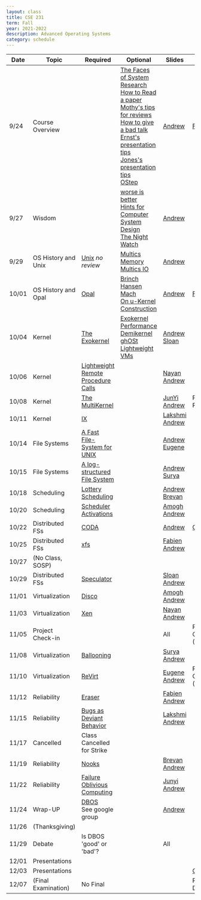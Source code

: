 ```yaml
---
layout: class
title: CSE 231
term: Fall
year: 2021-2022
description: Advanced Operating Systems
category: schedule
---
```


|    Date   | Topic | Required | Optional | Slides | Due |
|-----------|-------|----------|----------|--------|-----|
| 9/24 | Course Overview          |                        |[The Faces of System Research](https://www.usenix.org/legacy/event/hotos05/final_papers_backup/red_team/red_html/paper.html#foot32)<br />[How to Read a paper](https://www.albany.edu/spatial/WebsiteFiles/ResearchAdvices/how-to-read-a-paper.pdf)<br />[Mothy's tips for reviews](https://people.inf.ethz.ch/troscoe/pubs/review-writing.pdf)<br />[How to give a bad talk](https://people.eecs.berkeley.edu/~pattrsn/talks/BadTalk.pdf)<br />[Ernst's presentation tips](https://homes.cs.washington.edu/~mernst/advice/giving-talk.html)<br />[Jones's presentation tips](https://www.youtube.com/watch?v=sT_-owjKIbA)<br />[OStep](http://www.ostep.org)| [Andrew](https://docs.google.com/presentation/d/1amdthtJBQS6ZCnUT6MzoTnTDeuW-h1FHH8ka2wIgdXM/edit?usp=sharing) | [Form](https://forms.gle/gPqkojUxkTXep9jj9)|
| 9/27 | Wisdom                   |                        |[worse is better](https://www.dreamsongs.com/WorseIsBetter.html)<br />[Hints for Computer System Design](https://www.microsoft.com/en-us/research/wp-content/uploads/2016/02/acrobat-17.pdf)<br />[The Night Watch](https://www.usenix.org/system/files/1311_05-08_mickens.pdf)<br/>|[Andrew](https://docs.google.com/presentation/d/1ISQ4Aq6ZiTEOENcOeVFtOSdbfrVrXY3tMqFKUwAcVLk/edit?usp=sharing) | |
| 9/29 | OS History and Unix  | [Unix](/assets/pdf/unix.pdf) *no review*                                             |[Multics Memory](https://dl.acm.org/doi/10.1145/800001.811668)<br />[Multics IO](https://dl.acm.org/doi/10.1145/800212.806497) |[Andrew](https://docs.google.com/presentation/d/1TBELQranHLhsLsi3JZBsDandpx2AZKqyNmvpsWljJqs/edit?usp=sharing) | |
|10/01 | OS History and Opal  | [Opal](https://dl.acm.org/doi/10.1145/195792.195795)                                 |[Brinch Hansen](https://dl.acm.org/doi/10.1145/362258.362278)<br />[Mach](https://dl.acm.org/doi/10.5555/324493.325071)<br />[On u-Kernel Construction](https://dl.acm.org/doi/10.1145/224056.224075)<br /> |[Andrew](https://docs.google.com/presentation/d/1nJtoLuiuyem40WHCIOIB8cXNaXd-nmkRy4mbBs5lh1A/edit?usp=sharing) | [Form](https://forms.gle/N8JueuRdexe7C6Hu7)|
|10/04 | Kernel               | [The Exokernel](https://dl.acm.org/doi/10.1145/224056.224076)                        |[Exokernel Performance](https://dl.acm.org/doi/10.1145/268998.266644)<br />[Demikernel](https://sosp2021.mpi-sws.org/papers/sosp21-final319.pdf)<br />[ghOSt](https://sosp2021.mpi-sws.org/papers/sosp21-final25.pdf)<br />[Lightweight VMs](https://dl.acm.org/doi/10.1145/3132747.3132763) |[Andrew](https://docs.google.com/presentation/d/1WnjlpAIYhxJH-wh8mQmKjjhHvPKOR92YaIGXj1iascM/edit?usp=sharing)<br /> [Sloan](/assets/ppt/exokernel.pptx) | |
|10/06 | Kernel               | [Lightweight Remote Procedure Calls](https://dl.acm.org/doi/10.1145/77648.77650)     | |[Nayan](/assets/ppt/CSE231_LightWeightRPC.pptx)<br /> [Andrew](https://docs.google.com/presentation/d/1-iEC19sY_ev_51KxEkGMjuHfH3M-45A_GdyKOY8-VZw/edit?usp=sharing)  | |
|10/08 | Kernel               | [The MultiKernel](https://dl.acm.org/doi/10.1145/1629575.1629579)                    | |[JunYi](/assets/ppt/The_Multikernel.pttx)<br />[Andrew](https://docs.google.com/presentation/d/13Ec_l9N2VL31PmIlEVA-W17eguMsEgyV3MDMTqGbMio/edit?usp=sharing) | Project Proposal |
|10/11 | Kernel               | [IX](https://www.usenix.org/conference/osdi14/technical-sessions/presentation/belay) | |[Lakshmi](/assets/ptt/CSE231_IX.pptx) <br /> [Andrew](https://docs.google.com/presentation/d/1UqsHmBDDminh6nCQzY8HFmS3J0N1-jBU-ieCg_pu1Rw/edit?usp=sharing) | |
|10/14 | File Systems         | [A Fast File-System for UNIX](https://dl.acm.org/doi/10.1145/989.990)                | |[Andrew](https://docs.google.com/presentation/d/1pGDOhG8mkdbwF090VtHjrhslJq3Ftn053xyY80jHzpo/edit?usp=sharing)<br />[Eugene](/assets/pdf/CSE231_FFS.pdf) | |
|10/15 | File Systems         | [A log-structured File System](https://dl.acm.org/doi/10.1145/121132.121137)         | |[Andrew](https://docs.google.com/presentation/d/11IR_LiUbPKB3w2s42wc5W1EGdTN8gBh5fs_plqmUMxU/edit?usp=sharing)<br />[Surya](/assets/pdf/CSE231_LFS.pdf) | |
|10/18 | Scheduling           | [Lottery Scheduling](https://www.usenix.org/conference/osdi-94/lottery-scheduling-flexible-proportional-share-resource-management) | |[Andrew](https://docs.google.com/presentation/d/1wVEiOjZiYsH_caeQo7EBH2l_HkUrF79tyOz4iYZ9eQM/edit?usp=sharing) <br />[Brevan](/assets/pdf/CSE231_Lottery.pdf) | |
|10/20 | Scheduling           | [Scheduler Activations](https://dl.acm.org/doi/10.1145/121132.121151)                | |[Amogh](/assets/pdf/CSE231_SchedulerActivations.pdf)<br />[Andrew](https://docs.google.com/presentation/d/12BuL4GIS9a5L9OSbwz2PVdyagtn8MwSRTtHnjwfVGP4/edit?usp=sharing) | |
|10/22 | Distributed FSs      | [CODA](https://dl.acm.org/doi/10.1145/121133.121166)                                 | |[Andrew](https://docs.google.com/presentation/d/1JJxC7-hoAuiSwW7wGeMN9LEd4_gN9LSBP-2fwltxFT4/edit?usp=sharing) | [Quiz #1](https://docs.google.com/document/d/1bpSQht3dqjVEl4xB7mKTFt5TisSXaGy-WeUaNxMsAMw/edit?usp=sharing) |
|10/25 | Distributed FSs      | [xfs](https://dl.acm.org/doi/10.1145/225535.225537)                                  | |[Fabien](/assets/pdf/CSE231_XFS.pdf)<br />[Andrew](https://docs.google.com/presentation/d/16FZi0eQ4M7KWjcx9Z1DwHDbO2pmojE1kg19sxcU-_Zg/edit?usp=sharing)| |
|10/27 | (No Class, SOSP)     | | | | |
|10/29 | Distributed FSs      | [Speculator](https://dl.acm.org/doi/10.1145/1095809.1095829)                        | |[Sloan](/assets/pdf/CSE231_Speculator.pdf)<br />[Andrew](https://docs.google.com/presentation/d/1VD9YFD3pWKgqjqV1-Kju8U1Ewtnr5oM7381Iuhiu7UM/edit?usp=sharing) | |
|11/01 | Virtualization       | [Disco](https://dl.acm.org/doi/10.1145/265924.265930)   | |[Amogh](/assets/pdf/CSE231_disco.pdf)<br />[Andrew](/assets/pdf/CSE231_16.pdf) | |
|11/03 | Virtualization       | [Xen](https://dl.acm.org/doi/10.1145/945445.945462)    | |[Nayan](/assets/pdf/CSE231_xen.pdf)<br />[Andrew](/assets/pdf/CSE231_17.pdf) | |
|11/05 | Project Check-in     |                                    | |All | Project Check-in (Presentation) |
|11/08 | Virtualization       | [Ballooning](https://dl.acm.org/doi/10.1145/844128.844146)                         | |[Surya](/assets/pdf/CSE231_balooning.pdf)<br />[Andrew](/assets/pdf/CSE231_18.pdf)| |
|11/10 | Virtualization       | [ReVirt](https://www.usenix.org/legacy/publications/library/proceedings/osdi02/tech/dunlap.html)        | |[Eugene](/assets/pdf/CSE231_Revirt.pdf)<br />[Andrew](/assets/pdf/CSE231_19.pdf) | Project Check-in (Paper) |
|11/12 | Reliability          | [Eraser](https://dl.acm.org/doi/10.1145/265924.265927)                  | |[Fabien](/assets/pdf/CSE231_Eraser.pdf)<br />[Andrew](/assets/pdf/CSE231_20.pdf) | |
|11/15 | Reliability          | [Bugs as Deviant Behavior](https://dl.acm.org/doi/10.1145/502034.502041)           | |[Lakshmi](/assets/pdf/CSE231_Bugs.pdf)<br />[Andrew](/assets/pdf/CSE231_21.pdf) | |
|11/17 | Cancelled            | Class Cancelled for Strike                                                         | |        | | 
|11/19 | Reliability          | [Nooks](https://dl.acm.org/doi/abs/10.1145/945445.945466)                              | |[Brevan](/assets/pdf/CSE231_Nooks.pdf)<br />[Andrew](/assets/pdf/CSE231_22.pdf) | |
|11/22 | Reliability          | [Failure Oblivious Computing](https://www.usenix.org/conference/osdi-04/enhancing-server-availability-and-security-through-failure-oblivious-computing) | |[Junyi](/assets/pdf/CSE231_FOC.pdf)<br />[Andrew](/assets/pdf/CSE231_23.pdf)  | |
|11/24 | Wrap-UP              | [DBOS](https://arxiv.org/abs/2007.11112)<br />See google group     | |[Andrew](https://docs.google.com/presentation/d/1CZbC64aq8uU8C3zOytawIjqzy60QBgvue0DxeNumqj0/edit?usp=sharing) | |
|11/26 | (Thanksgiving)       |                           | | | |
|11/29 | Debate               | Is DBOS 'good' or 'bad'?  | |All | |
|12/01 | Presentations        |                           | | | |
|12/03 | Presentations        |                           | | | [Quiz #2](https://docs.google.com/document/d/1_-lNzShxBTQxELsFdPO0eBQp6Ry5TK03h-A-xh13_lM/edit?usp=sharing) |
|12/07 | (Final Examination)  | No Final | | | Project Paper Due |



